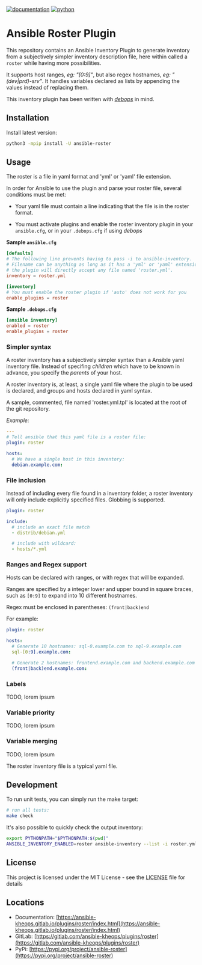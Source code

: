 [![documentation](https://img.shields.io/badge/documentation-html-informational)](https://ansible-kheops.gitlab.io/plugins/roster/index.html)
[![python](https://img.shields.io/badge/python-3.6%20%7C%203.7%20%7C%203.8-informational)](https://pypi.org/project/kheops-roster/)

# Ansible Roster Plugin

This repository contains an Ansible Inventory Plugin to generate inventory from a subjectively simpler inventory description file, here within called a `roster` while having more possibilities.

It supports host ranges, _eg: "[0:9]"_, but also regex hostnames, _eg: "(dev|prd)-srv"_. It handles variables declared as lists by appending the values instead of replacing them.

This inventory plugin has been written with [*debops*](https://docs.debops.org/en/master/) in mind.

## Installation

Install latest version:

~~~bash
python3 -mpip install -U ansible-roster
~~~

## Usage

The roster is a file in yaml format and 'yml' or 'yaml' file extension.

In order for Ansible to use the plugin and parse your roster file, several conditions must be met:

* Your yaml file must contain a line indicating that the file is in the roster format.

* You must activate plugins and enable the roster inventory plugin in your `ansible.cfg`, or in your `.debops.cfg` if using *debops*

**Sample `ansible.cfg`**

~~~toml
[defaults]
# The following line prevents having to pass -i to ansible-inventory.
# Filename can be anything as long as it has a 'yml' or 'yaml' extension although
# the plugin will directly accept any file named 'roster.yml'.
inventory = roster.yml

[inventory]
# You must enable the roster plugin if 'auto' does not work for you
enable_plugins = roster
~~~

**Sample `.debops.cfg`**

~~~toml
[ansible inventory]
enabled = roster
enable_plugins = roster
~~~

### Simpler syntax

A roster inventory has a subjectively simpler syntax than a Ansible yaml inventory file. Instead of specifing *children* which have to be known in advance, you specify the *parents* of your host.

A roster inventory is, at least, a single yaml file where the plugin to be used is declared, and groups and hosts declared in yaml syntax.

A sample, commented, file named 'roster.yml.tpl' is located at the root of the git repository.

*Example:*
~~~yaml
---
# Tell ansible that this yaml file is a roster file:
plugin: roster

hosts:
  # We have a single host in this inventory:
  debian.example.com:
~~~

### File inclusion

Instead of including every file found in a inventory folder, a roster inventory will only include explicitly specified files. Globbing is supported.

~~~yaml
plugin: roster

include:
  # include an exact file match
  - distrib/debian.yml

  # include with wildcard:
  - hosts/*.yml
~~~

### Ranges and Regex support

Hosts can be declared with ranges, or with regex that will be expanded.

Ranges are specified by a integer lower and upper bound in square braces, such as `[0:9]` to expand into 10 different hostnames.

Regex must be enclosed in parentheses: `(front|back)end`

For example:

~~~yaml
plugin: roster

hosts:
  # Generate 10 hostnames: sql-0.example.com to sql-9.example.com
  sql-[0:9].example.com:

  # Generate 2 hostnames: frontend.example.com and backend.example.com
  (front|back)end.example.com:
~~~

### Labels

TODO, lorem ipsum

### Variable priority

TODO, lorem ipsum

### Variable merging

TODO, lorem ipsum

The roster inventory file is a typical yaml file.


## Development

To run unit tests, you can simply run the make target:

~~~bash
# run all tests:
make check
~~~

It's also possible to quickly check the output inventory:
~~~bash
export PYTHONPATH="$PYTHONPATH:$(pwd)"
ANSIBLE_INVENTORY_ENABLED=roster ansible-inventory --list -i roster.yml
~~~

## License

This project is licensed under the MIT License - see the [LICENSE](LICENSE) file for details

## Locations

  * Documentation: [https://ansible-kheops.gitlab.io/plugins/roster/index.html](https://ansible-kheops.gitlab.io/plugins/roster/index.html)
  * GitLab: [https://gitlab.com/ansible-kheops/plugins/roster](https://gitlab.com/ansible-kheops/plugins/roster)
  * PyPi: [https://pypi.org/project/ansible-roster](https://pypi.org/project/ansible-roster)

